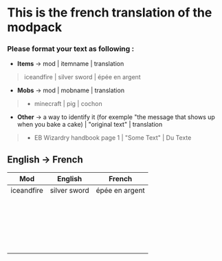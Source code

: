 # This is the french translation of the modpack

### Please format your text as following : 

- **Items** -> mod | itemname | translation
> iceandfire | silver sword | épée en argent

- **Mobs** -> mod | mobname | translation
> - minecraft | pig | cochon

- **Other** -> a way to identify it (for exemple "the message that shows up when you bake a cake) | "original text" | translation
> - EB Wizardry handbook page 1 | "Some Text" | Du Texte


## English -> French
| Mod | English | French |
|-----|---------|--------|
|iceandfire|silver sword|épée en argent|
||||
||||
||||
||||
||||
||||
||||
||||
||||
||||
||||
||||
||||
||||
||||
||||
||||
||||
||||
||||
||||
||||

